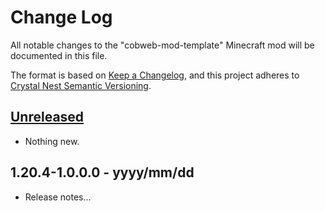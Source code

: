 # Change Log

All notable changes to the "cobweb-mod-template" Minecraft mod will be documented in this file.

The format is based on [Keep a Changelog](https://keepachangelog.com/en/1.0.0/),
and this project adheres to [Crystal Nest Semantic Versioning](https://crystalnest.it/#/versioning).

## [Unreleased]

- Nothing new.

## 1.20.4-1.0.0.0 - yyyy/mm/dd

- Release notes...

[Unreleased]: https://github.com/crystal-nest/cobweb-mod-template
[README]: https://github.com/crystal-nest/cobweb-mod-template#readme

[1.20.4-1.0.0.0]: https://github.com/crystal-nest/cobweb-mod-template/releases/tag/v1.20.4-1.0.0.0
